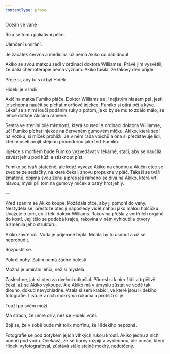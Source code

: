 ```yaml
---
contentType: prose
---
```


<section>

Oceán ve vaně

Říká se tomu paliativní péče.

Ulehčení umírání.

Je začátek června a medicína už nemá Akiko co nabídnout.

Akiko se svou matkou sedí v ordinaci doktora Williamse. Právě jim vysvětlil, že další chemoterapie nemá význam. Akiko tušila, že takový den přijde.

Přeje si, aby tu s ní byl Hideki.

Hideki je v Indii.

Akičina matka Fumiko pláče. Doktor Williams se jí nejistým hlasem ptá, jestli je schopna naučit se píchat morfiové injekce. Fumiko si otírá oči a kýve. Lékař se s nimi loučí podáním ruky a potom, jako by se mu to zdálo málo, se lehce dotkne Akičina ramene.

Sestra ve sterilní bílé místnosti, která sousedí s ordinací doktora Williamse, učí Fumiko píchat injekce na červeném gumovém míčku. Akiko, která sedí na vozíku, si míček prohlíží. Je v něm řada vpichů a ona si představuje lidi, kteří museli projít stejnou procedurou jako teď Fumiko.

Injekce s morfiem bude Fumiko vyzvedávat v lékárně, stačí, aby se naučila zavést jehlu pod kůži a stisknout píst.

Fumiko se tváří statečně, ale když vyveze Akiko na chodbu a Akičin otec se zvedne ze sedačky, na které čekal, znovu propukne v pláč. Takaši se tváří zmateně, objímá svou ženu a přes její rameno se dívá na Akiko, která vrtí hlavou; myslí při tom na gumový míček a ostrý hrot jehly.

—

Před spaním se Akiko koupe. Požádala otce, aby jí pomohl do vany. Nestyděla se, přestože otec ji naposledy viděl nahou jako malou holčičku. Uvažuje o tom, co jí řekl doktor Williams. Rakovina přešla z vnitřních orgánů do kostí. Její tělo se podobá krajce, rakovina v něm vyhloubila otvory a změnila jeho strukturu.

Akiko zavře oči. Voda je příjemně teplá. Mohla by tu usnout a už se neprobudit.

Rozpustit se.

Pokrčí nohy. Zatím nemá žádné bolesti.

Možná je umírání lehčí, než si myslela.

Zaslechne, jak si otec za dveřmi odkašlal. Přinesl si k nim židli a trpělivě čeká, až se Akiko vykoupe. Ale Akiko má v úmyslu zůstat ve vodě tak dlouho, dokud nevychladne. Vzala si sem krabici, ve které jsou Hidekiho fotografie. Listuje v nich mokrýma rukama a prohlíží si je.

Touží po svém muži.

Má strach, že umře dřív, než se Hideki vrátí.

Bojí se, že v sobě bude mít tolik morfinu, že Hidekiho nepozná.

Fotografie se pod dotykem jejích vlhkých rukou kroutí. Akiko jednu z nich ponoří pod vodu. Očekává, že se barvy rozpijí a vyblednou, ale oceán, který Hideki vyfotografoval, zůstává stále stejně modrý, nedotčený.

</section>
